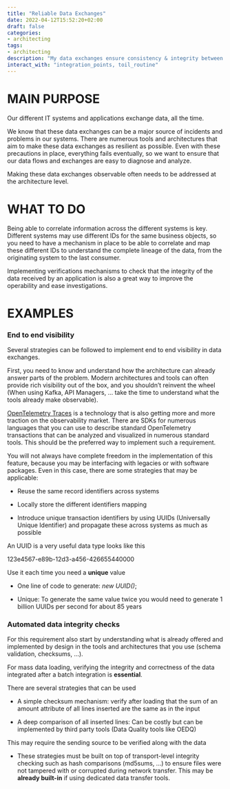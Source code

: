```yaml
---
title: "Reliable Data Exchanges"
date: 2022-04-12T15:52:20+02:00
draft: false
categories:
- architecting
tags:
- architecting
description: "My data exchanges ensure consistency & integrity between systems"
interact_with: "integration_points, toil_routine"
---
```


# MAIN PURPOSE

Our different IT systems and applications exchange data, all the time.

We know that these data exchanges can be a major source of incidents and problems in our systems. There are numerous tools and architectures that aim to make these data exchanges as resilient as possible. Even with these precautions in place, everything fails eventually, so we want to ensure that our data flows and exchanges are easy to diagnose and analyze.

Making these data exchanges observable often needs to be addressed at the architecture level.


# WHAT TO DO

Being able to correlate information across the different systems is key. Different systems may use different IDs for the same business objects, so you need to have a mechanism in place to be able to correlate and map these different IDs to understand the complete lineage of the data, from the originating system to the last consumer.

Implementing verifications mechanisms to check that the integrity of the data received by an application is also a great way to improve the operability and ease investigations.


# EXAMPLES

### End to end visibility

Several strategies can be followed to implement end to end visibility in data exchanges.

First, you need to know and understand how the architecture can already answer parts of the problem. Modern architectures and tools can often provide rich visibility out of the box, and you shouldn’t reinvent the wheel (When using Kafka, API Managers, … take the time to understand what the tools already make observable).


[OpenTelemetry Traces](https://opentelemetry.io/docs/reference/specification/overview/#tracing-signal) is a technology that is also getting more and more traction on the observability market. There are SDKs for numerous languages that you can use to describe standard OpenTelemetry transactions that can be analyzed and visualized in numerous standard tools. This should be the preferred way to implement such a requirement.

You will not always have complete freedom in the implementation of this feature, because you may be interfacing with legacies or with software packages. Even in this case, there are some strategies that may be applicable:

* Reuse the same record identifiers across systems

* Locally store the different identifiers mapping

* Introduce unique transaction identifiers by using UUIDs (Universally Unique Identifier) and propagate these across systems as much as possible

An UUID is a very useful data type looks like this

123e4567-e89b-12d3-a456-426655440000

Use it each time you need a **unique** value

* One line of code to generate: *new UUID()*;

* Unique: To generate the same value twice you would need to generate 1 billion UUIDs per second for about 85 years



### Automated data integrity checks

For this requirement also start by understanding what is already offered and implemented by design in the tools and architectures that you use (schema validation, checksums, ...).

For mass data loading, verifying the integrity and correctness of the data integrated after a batch integration is **essential**.

There are several strategies that can be used

* A simple checksum mechanism: verify after loading that the sum of an amount attribute of all lines inserted are the same as in the input

* A deep comparison of all inserted lines: Can be costly but can be implemented by third party tools (Data Quality tools like OEDQ)

This may require the sending source to be verified along with the data

* These strategies must be built on top of transport-level integrity checking such as hash comparisons (md5sums, …) to ensure files were not tampered with or corrupted during network transfer. This may be **already built-in** if using dedicated data transfer tools. 

 

 

 

 

 

